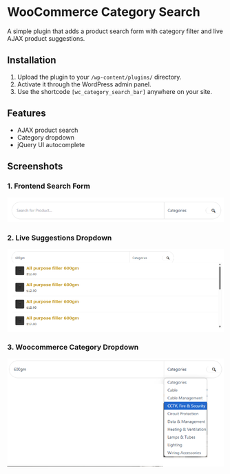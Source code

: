 # WooCommerce Category Search

A simple plugin that adds a product search form with category filter and live AJAX product suggestions.

## Installation
1. Upload the plugin to your `/wp-content/plugins/` directory.
2. Activate it through the WordPress admin panel.
3. Use the shortcode `[wc_category_search_bar]` anywhere on your site.

## Features
- AJAX product search
- Category dropdown
- jQuery UI autocomplete

## Screenshots

### 1. Frontend Search Form
![Search Form](assets/screenshot-1.png)

### 2. Live Suggestions Dropdown
![Live Results](assets/screenshot-2.png)

### 3. Woocommerce Category Dropdown
![Category Dropdown](assets/screenshot-3.png)